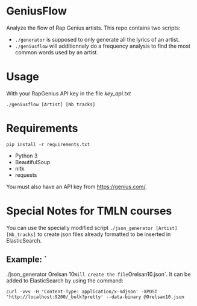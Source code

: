 # GeniusFlow

Analyze the flow of Rap Genius artists. This repo contains two scripts:
- `./generator` is supposed to only generate all the lyrics of an artist.
- `./geniusflow` will additionnaly do a frequency analysis to find the most common
  words used by an artist.


# Usage

With your RapGenius API key in the file *key_api.txt*

`./geniusflow [Artist] [Nb tracks]`


# Requirements

`pip install -r requirements.txt`

* Python 3
* BeautifulSoup
* nltk
* requests

You must also have an API key from https://genius.com/.

# Special Notes for TMLN courses

You can use the specially modified script `./json_generator [Artist] [Nb_tracks]`
to create json files already formatted to be inserted in ElasticSearch.

## Example: `
./json_generator Orelsan 10`
Will create the file `Orelsan10.json`. It can be added to ElasticSearch
by using the command:

`curl -vvv -H 'Content-Type: application/x-ndjson' -XPOST 'http://localhost:9200/_bulk?pretty' --data-binary @Orelsan10.json`
